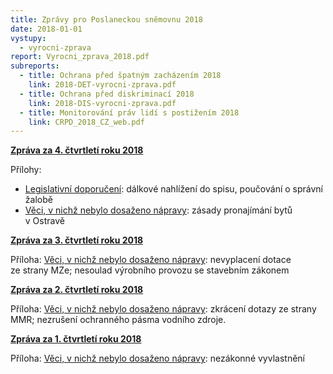 ```yaml
---
title: Zprávy pro Poslaneckou sněmovnu 2018
date: 2018-01-01
vystupy:
  - vyrocni-zprava
report: Vyrocni_zprava_2018.pdf
subreports:
  - title: Ochrana před špatným zacházením 2018
    link: 2018-DET-vyrocni-zprava.pdf
  - title: Ochrana před diskriminací 2018
    link: 2018-DIS-vyrocni-zprava.pdf
  - title: Monitorování práv lidí s postižením 2018
    link: CRPD_2018_CZ_web.pdf
---
```


**[Zpráva za 4. čtvrtletí roku 2018](2018-IV-Q.pdf)**

Přílohy:

- [Legislativní doporučení](2018-IV-Q-doporuceni.pdf): dálkové nahlížení do spisu, poučování o správní žalobě
- [Věci, v nichž nebylo dosaženo nápravy](2018-IV-Q-sankce.pdf): zásady pronajímání bytů v Ostravě

**[Zpráva za 3. čtvrtletí roku 2018](2018-III-Q.pdf)**

Příloha: [Věci, v nichž nebylo dosaženo nápravy](2018-III-Q-sankce.pdf): nevyplacení dotace ze strany MZe; nesoulad výrobního provozu se stavebním zákonem

**[Zpráva za 2. čtvrtletí roku 2018](2018-II-Q.pdf)**

Příloha: [Věci, v nichž nebylo dosaženo nápravy](2018-II-Q-sankce.pdf): zkrácení dotazy ze strany MMR; nezrušení ochranného pásma vodního zdroje.

**[Zpráva za 1. čtvrtletí roku 2018](2018-I-Q.pdf)**

Příloha: [Věci, v nichž nebylo dosaženo nápravy](2018-I-Q-sankce.pdf): nezákonné vyvlastnění
